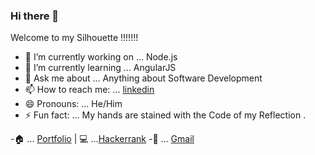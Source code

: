 ### Hi there 👋

Welcome to my Silhouette !!!!!!!


- 🔭 I’m currently working on ... Node.js 
- 🌱 I’m currently learning ... AngularJS
- 💬 Ask me about ... Anything about Software Development
- 📫 How to reach me: ... [linkedin](https://www.linkedin.com/in/mahaprasad-nayak-b7bbb5153/)
- 😄 Pronouns: ... He/Him
- ⚡ Fun fact: ... My hands are stained with the Code of my Reflection .











-🏠 ... [Portfolio](https://mahaprasadnayak.github.io/mybio/) | 💻 ...[Hackerrank](https://www.hackerrank.com/m_p_nayak2000)
-📧 ... [Gmail](m.p.nayak2000@gmail.com)

